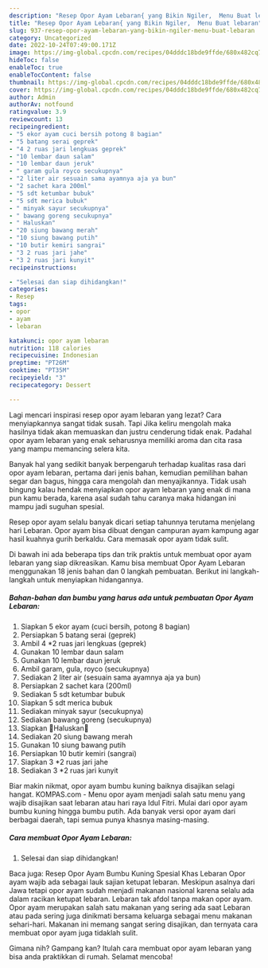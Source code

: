 ```yaml
---
description: "Resep Opor Ayam Lebaran{ yang Bikin Ngiler,  Menu Buat lebaran"
title: "Resep Opor Ayam Lebaran{ yang Bikin Ngiler,  Menu Buat lebaran"
slug: 937-resep-opor-ayam-lebaran-yang-bikin-ngiler-menu-buat-lebaran
category: Uncategorized
date: 2022-10-24T07:49:00.171Z
image: https://img-global.cpcdn.com/recipes/04dddc18bde9ffde/680x482cq70/opor-ayam-lebaran-foto-resep-utama.jpg
hideToc: false
enableToc: true
enableTocContent: false
thumbnail: https://img-global.cpcdn.com/recipes/04dddc18bde9ffde/680x482cq70/opor-ayam-lebaran-foto-resep-utama.jpg
cover: https://img-global.cpcdn.com/recipes/04dddc18bde9ffde/680x482cq70/opor-ayam-lebaran-foto-resep-utama.jpg
author: Admin
authorAv: notfound
ratingvalue: 3.9
reviewcount: 13
recipeingredient:
- "5 ekor ayam cuci bersih potong 8 bagian"
- "5 batang serai geprek"
- "4 2 ruas jari lengkuas geprek"
- "10 lembar daun salam"
- "10 lembar daun jeruk"
- " garam gula royco secukupnya"
- "2 liter air sesuain sama ayamnya aja ya bun"
- "2 sachet kara 200ml"
- "5 sdt ketumbar bubuk"
- "5 sdt merica bubuk"
- " minyak sayur secukupnya"
- " bawang goreng secukupnya"
- " Haluskan"
- "20 siung bawang merah"
- "10 siung bawang putih"
- "10 butir kemiri sangrai"
- "3 2 ruas jari jahe"
- "3 2 ruas jari kunyit"
recipeinstructions:

- "Selesai dan siap dihidangkan!"
categories:
- Resep
tags:
- opor
- ayam
- lebaran

katakunci: opor ayam lebaran 
nutrition: 118 calories
recipecuisine: Indonesian
preptime: "PT26M"
cooktime: "PT35M"
recipeyield: "3"
recipecategory: Dessert

---
```



Lagi mencari inspirasi resep opor ayam lebaran yang lezat? Cara menyiapkannya sangat tidak susah. Tapi Jika keliru mengolah maka hasilnya tidak akan memuaskan dan justru cenderung tidak enak. Padahal opor ayam lebaran yang enak seharusnya memiliki aroma dan cita rasa yang mampu memancing selera kita.


Banyak hal yang sedikit banyak berpengaruh terhadap kualitas rasa dari opor ayam lebaran, pertama dari jenis bahan, kemudian pemilihan bahan segar dan bagus, hingga cara mengolah dan menyajikannya. Tidak usah bingung kalau hendak menyiapkan opor ayam lebaran yang enak di mana pun kamu berada, karena asal sudah tahu caranya maka hidangan ini mampu jadi suguhan spesial.

Resep opor ayam selalu banyak dicari setiap tahunnya terutama menjelang hari Lebaran. Opor ayam bisa dibuat dengan campuran ayam kampung agar hasil kuahnya gurih berkaldu. Cara memasak opor ayam tidak sulit.


Di bawah ini ada beberapa tips dan trik praktis untuk membuat opor ayam lebaran yang siap dikreasikan. Kamu bisa membuat Opor Ayam Lebaran menggunakan 18 jenis bahan dan 0 langkah pembuatan. Berikut ini langkah-langkah untuk menyiapkan hidangannya.

<!--inarticleads1-->

##### Bahan-bahan dan bumbu yang harus ada untuk pembuatan Opor Ayam Lebaran:

1. Siapkan 5 ekor ayam (cuci bersih, potong 8 bagian)
1. Persiapkan 5 batang serai (geprek)
1. Ambil 4 *2 ruas jari lengkuas (geprek)
1. Gunakan 10 lembar daun salam
1. Gunakan 10 lembar daun jeruk
1. Ambil  garam, gula, royco (secukupnya)
1. Sediakan 2 liter air (sesuain sama ayamnya aja ya bun)
1. Persiapkan 2 sachet kara (200ml)
1. Sediakan 5 sdt ketumbar bubuk
1. Siapkan 5 sdt merica bubuk
1. Sediakan  minyak sayur (secukupnya)
1. Sediakan  bawang goreng (secukupnya)
1. Siapkan  🍓Haluskan🍓
1. Sediakan 20 siung bawang merah
1. Gunakan 10 siung bawang putih
1. Persiapkan 10 butir kemiri (sangrai)
1. Siapkan 3 *2 ruas jari jahe
1. Sediakan 3 *2 ruas jari kunyit


Biar makin nikmat, opor ayam bumbu kuning baiknya disajikan selagi hangat. KOMPAS.com - Menu opor ayam menjadi salah satu menu yang wajib disajikan saat lebaran atau hari raya Idul Fitri. Mulai dari opor ayam bumbu kuning hingga bumbu putih. Ada banyak versi opor ayam dari berbagai daerah, tapi semua punya khasnya masing-masing. 

<!--inarticleads2-->

##### Cara membuat Opor Ayam Lebaran:


1. Selesai dan siap dihidangkan!

Baca juga: Resep Opor Ayam Bumbu Kuning Spesial Khas Lebaran Opor ayam wajib ada sebagai lauk sajian ketupat lebaran. Meskipun asalnya dari Jawa tetapi opor ayam sudah menjadi makanan nasional karena selalu ada dalam racikan ketupat lebaran. Lebaran tak afdol tanpa makan opor ayam. Opor ayam merupakan salah satu makanan yang sering ada saat Lebaran atau pada sering juga dinikmati bersama keluarga sebagai menu makanan sehari-hari. Makanan ini memang sangat sering disajikan, dan ternyata cara membuat opor ayam juga tidaklah sulit. 

Gimana nih? Gampang kan? Itulah cara membuat opor ayam lebaran yang bisa anda praktikkan di rumah. Selamat mencoba!
